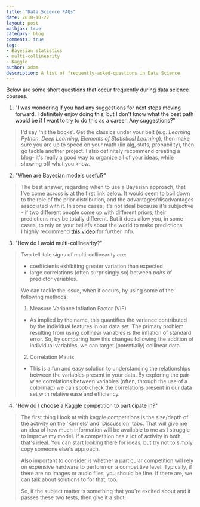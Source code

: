 ```yaml
---
title: "Data Science FAQs"
date: 2018-10-27
layout: post
mathjax: true
category: blog
comments: true
tag:
- Bayesian statistics
- multi-collinearity
- Kaggle
author: adam
description: A list of frequently-asked-questions in Data Science.
---
```


Below are some short questions that occur frequently during data science courses.

1. "I was wondering if you had any suggestions for next steps moving forward. I definitely enjoy doing this, but I don't know what the best path would be if I want to try to do this as a career. Any suggestions?"
> I'd say 'hit the books'. Get the classics under your belt (e.g. _Learning Python_, _Deep Learning_, _Elements of Statistical Learning_), then make sure you are up to speed on your math (lin alg, stats, probability), then go tackle another project. I also definitely recommend creating a blog- it's really a good way to organize all of your ideas, while showing off what you know.

2. "When are Bayesian models useful?"
>The best answer, regarding when to use a Bayesian approach, that I've come across is at the first link below. It would seem to boil down to the role of the prior distribution, and the advantages/disadvantages associated with it. In some cases, it's not ideal because it's subjective - if two different people come up with different priors, their predictions may be totally different. But it does allow you, in some cases, to rely on your beliefs about the world to make predictions.  
>I highly recommend [this video](https://www.youtube.com/watch?v=eDMGDhyDxuY) for further info.

3. "How do I avoid multi-collinearity?"
>Two tell-tale signs of multi-collinearity are:
>- coefficients exhibiting greater variation than expected
>- large correlations (often surprisingly so) between _pairs_ of predictor
variables. 
>
>We can tackle the issue, when it occurs, by using some of the following
methods:
>1. Measure Variance Inflation Factor (VIF)
>- As implied by the name, this quantifies the variance contributed by the individual features in our data set. The primary problem resulting from  using collinear variables is the inflation of standard error. So, by comparing how this changes following the addition of individual variables, we can target (potentially) collinear data.
>
>2. Correlation Matrix
>- This is a fun and easy solution to understanding the relationships between the variables present in your data. By exploring the pair-wise correlations between variables (often, through the use of a colormap) we can spot-check the correlations present in our data set with relative ease and efficiency.

4. "How do I choose a Kaggle competition to participate in?"
>The first thing I look at with kaggle competitions is the size/depth of the activity on the 'Kernels' and 'Discussion' tabs. That will give me an idea of how much information will be available to me as I struggle to improve my model. If a competition has a lot of activity in both, that's ideal. You can start looking there for ideas, but try not to simply copy someone else's approach.
>
>Also important to consider is whether a particular competition will rely on expensive hardware to perform on a competitive level. Typically, if there are no images or audio files, you should be fine. If there are, we can talk about solutions to for that, too.
>
>So, if the subject matter is something that you're excited about and it passes these two tests, then give it a shot!
